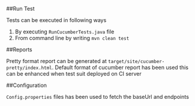 
##Run Test

Tests can be executed in following ways

1. By executing `RunCucumberTests.java` file
2. From command line by writing `mvn clean test`


##Reports

Pretty format report can be generated at `target/site/cucumber-pretty/index.html`. 
Default format of cucumber report has been used this can be enhanced when test suit deployed on CI server

##Configuration

`Config.properties` files has been used to fetch the baseUrl and endpoints 




